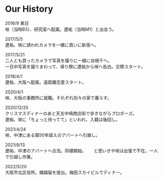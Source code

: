 # Our History

2016/9 某日  
咲（当時B3）、研究室へ配属。遼祐（当時M1）と出会う。　　

2017/5/5  
遼祐、咲に誘われカメラを一緒に買いに新宿へ。　　

2017/5/21  
二人とも買ったカメラで写真を撮りに一緒に谷根千へ。  
一日中写真を撮りまわって、帰り際に遼祐から咲へ告白。交際スタート。  

2018/4/1  
遼祐、大阪へ配属。遠距離恋愛スタート。  

2020/4/1  
咲、大阪の事務所に就職。それぞれ別々の家で暮らす。  

2020/12/25  
クリスマスディナーのあと天五中崎商店街で歩きながらプロポーズ。  
遼祐、咲に「ちょっと待ってて」といわれ、入籍は後回し。

2021/4/24  
咲、中津にある築50年超えのアパートへ引越し。  

2021/8/13  
遼祐、中津のアパートへ合流。同棲開始。　　
と思いきや咲は出張で不在。一人で引越し作業。

2022/5/20  
大阪市北区役所。婚姻届を提出。梅田スカイビルでディナー。
